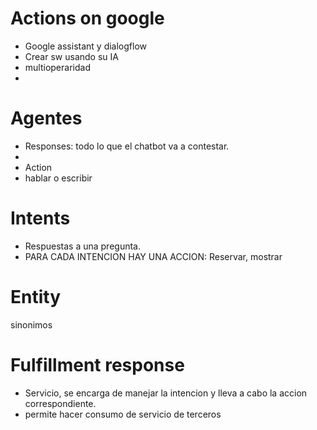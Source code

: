 # Actions on google
- Google assistant y dialogflow
- Crear sw usando su IA 
- multioperaridad
- 


# Agentes
- Responses: todo lo que el chatbot va a contestar.
- 
- Action
- hablar o escribir


# Intents
- Respuestas a una pregunta.
- PARA CADA INTENCION HAY UNA ACCION: Reservar, mostrar

# Entity
sinonimos

# Fulfillment response
- Servicio, se encarga de manejar la intencion y lleva a cabo la accion correspondiente.
- permite hacer consumo de servicio de terceros


